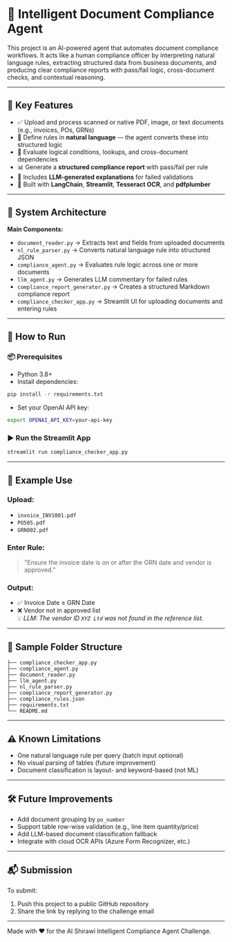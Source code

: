 # 📄 Intelligent Document Compliance Agent

This project is an AI-powered agent that automates document compliance workflows. It acts like a human compliance officer by interpreting natural language rules, extracting structured data from business documents, and producing clear compliance reports with pass/fail logic, cross-document checks, and contextual reasoning.

---

## 🧠 Key Features

- ✅ Upload and process scanned or native PDF, image, or text documents (e.g., invoices, POs, GRNs)
- 🧾 Define rules in **natural language** — the agent converts these into structured logic
- 🔎 Evaluate logical conditions, lookups, and cross-document dependencies
- 📊 Generate a **structured compliance report** with pass/fail per rule
- 🧠 Includes **LLM-generated explanations** for failed validations
- 💬 Built with **LangChain**, **Streamlit**, **Tesseract OCR**, and **pdfplumber**

---

## 🧱 System Architecture

**Main Components:**

- `document_reader.py` → Extracts text and fields from uploaded documents
- `nl_rule_parser.py` → Converts natural language rule into structured JSON
- `compliance_agent.py` → Evaluates rule logic across one or more documents
- `llm_agent.py` → Generates LLM commentary for failed rules
- `compliance_report_generator.py` → Creates a structured Markdown compliance report
- `compliance_checker_app.py` → Streamlit UI for uploading documents and entering rules

---

## 🚀 How to Run

### 📦 Prerequisites

- Python 3.8+
- Install dependencies:

```bash
pip install -r requirements.txt
```

- Set your OpenAI API key:

```bash
export OPENAI_API_KEY=your-api-key
```

### ▶️ Run the Streamlit App

```bash
streamlit run compliance_checker_app.py
```

---

## 📝 Example Use

### Upload:
- `invoice_INV1001.pdf`
- `PO505.pdf`
- `GRN802.pdf`

### Enter Rule:
> "Ensure the invoice date is on or after the GRN date and vendor is approved."

### Output:
- ✅ Invoice Date ≥ GRN Date
- ❌ Vendor not in approved list  
  💡 _LLM: The vendor ID `XYZ Ltd` was not found in the reference list._

---

## 📁 Sample Folder Structure

```
├── compliance_checker_app.py
├── compliance_agent.py
├── document_reader.py
├── llm_agent.py
├── nl_rule_parser.py
├── compliance_report_generator.py
├── compliance_rules.json
├── requirements.txt
└── README.md
```

---

## ⚠️ Known Limitations

- One natural language rule per query (batch input optional)
- No visual parsing of tables (future improvement)
- Document classification is layout- and keyword-based (not ML)

---

## 🛠 Future Improvements

- Add document grouping by `po_number`
- Support table row-wise validation (e.g., line item quantity/price)
- Add LLM-based document classification fallback
- Integrate with cloud OCR APIs (Azure Form Recognizer, etc.)

---

## 📬 Submission

To submit:
1. Push this project to a public GitHub repository
2. Share the link by replying to the challenge email

---

Made with ❤️ for the Al Shirawi Intelligent Compliance Agent Challenge.
